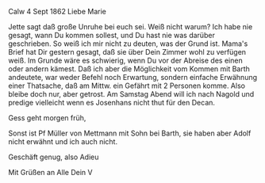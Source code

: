 
 Calw 4 Sept 1862
Liebe Marie

Jette sagt daß große Unruhe bei euch sei. Weiß nicht warum? Ich habe nie gesagt, wann Du kommen sollest, und Du hast nie was darüber geschrieben. So weiß ich mir nicht zu deuten, was der Grund ist. Mama's Brief hat Dir gestern gesagt, daß sie über Dein Zimmer wohl zu verfügen weiß. Im Grunde wäre es schwierig, wenn Du vor der Abreise des einen oder andern kämest. Daß ich aber die Möglichkeit vom Kommen mit Barth andeutete, war weder Befehl noch Erwartung, sondern einfache Erwähnung einer Thatsache, daß am Mittw. ein Gefährt mit 2 Personen komme. Also bleibe doch nur, aber getrost. 
Am Samstag Abend will ich nach Nagold und predige vielleicht wenn es Josenhans nicht thut für den Decan.

Gess geht morgen früh,

Sonst ist Pf Müller von Mettmann mit Sohn bei Barth, sie haben aber Adolf nicht erwähnt und ich auch nicht.

Geschäft genug, also Adieu

 Mit Grüßen an Alle
 Dein V

